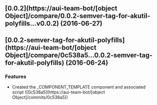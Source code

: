 <a name="0.0.2"></a>
## [0.0.2](https://aui-team-bot/[object Object]/compare/0.0.2-semver-tag-for-akutil-polyfills...v0.0.2) (2016-06-27)



<a name="0.0.2-semver-tag-for-akutil-polyfills"></a>
## [0.0.2-semver-tag-for-akutil-polyfills](https://aui-team-bot/[object Object]/compare/0c538a5...0.0.2-semver-tag-for-akutil-polyfills) (2016-06-24)


### Features

* Created the _COMPONENT_TEMPLATE component and associated script ([0c538a5](https://aui-team-bot/[object Object]/commits/0c538a5))




